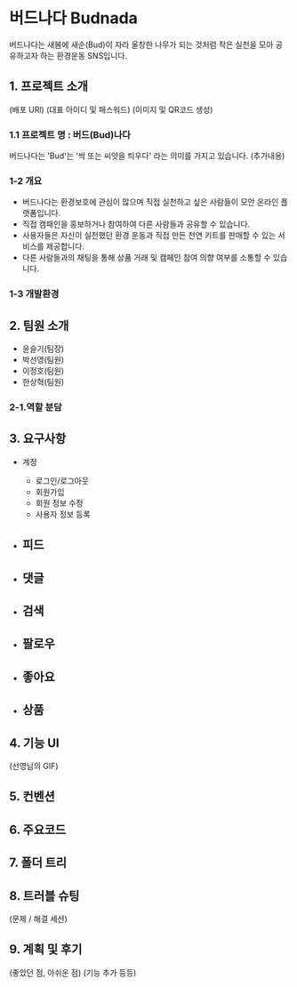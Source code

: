 # 버드나다 Budnada
버드나다는 새봄에 새순(Bud)이 자라 울창한 나무가 되는 것처럼 작은 실천을 모아 공유하고자 하는 환경운동 SNS입니다. 

## 1. 프로젝트 소개
(배포 URl)
(대표 아이디 및 패스워드)
(이미지 및 QR코드 생성)

### 1.1 프로젝트 명 : 버드(Bud)나다
버드나다는 'Bud'는 '싹 또는 씨앗을 틔우다' 라는 의미를 가지고 있습니다. (추가내용)

### 1-2 개요
- 버드나다는 환경보호에 관심이 많으며 직접 실천하고 싶은 사람들이 모안 온라인 플랫폼입니다.
- 직접 캠패인을 홍보하거나 참여하여 다른 사람들과 공유할 수 있습니다.
- 사용자들은 자신이 실천했던 환경 운동과 직접 만든 천연 키트를 판매할 수 있는 서비스를 제공합니다.
- 다른 사람들과의 채팅을 통해 상품 거래 및 캠페인 참여 의향 여부를 소통할 수 있습니다.

### 1-3 개발환경


## 2. 팀원 소개
- 윤슬기(팀장)
- 박선영(팀원)
- 이정호(팀원)
- 한상혁(팀원)

### 2-1.역할 분담

## 3. 요구사항
- 계정 
  - 로그인/로그아웃
  - 회원가입
  - 회원 정보 수정
  - 사용자 정보 등록
  
- 피드 
  -
- 댓글 
  -
- 검색 
  -
- 팔로우 
  -
- 좋아요 
  -
- 상품 
  -

## 4. 기능 UI
(선영님의 GIF)

## 5. 컨벤션

## 6. 주요코드

## 7. 폴더 트리

## 8. 트러블 슈팅 
(문제 / 해결 세션)

## 9. 계획 및 후기
(좋았던 점, 아쉬운 점)
(기능 추가 등등)
  

